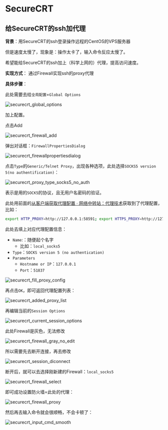 # SecureCRT

## 给SecureCRT的ssh加代理

**背景**：用SecureCRT的ssh登录操作远程的CentOS的VPS服务器

但是速度太慢了，现象是：操作太卡了，输入命令反应太慢了。

希望能给SecureCRT的ssh加上（科学上网的）代理，提高访问速度。

**实现方式**： 通过Firewall实现ssh的proxy代理

**具体步骤**：

此处需要去给`全局配置`=`Global Options`

![securecrt_global_options](../../../assets/img/securecrt_global_options.png)

加上配置。

点击Add

![securecrt_firewall_add](../../../assets/img/securecrt_firewall_add.png)

弹出对话框：`FirewallPropertiesDialog`

![securecrt_firewallpropertiesdialog](../../../assets/img/securecrt_firewallpropertiesdialog.png)

点击`Type`的`Generic/Telnet Proxy`，出现各种选项，此处选择`SOCKS5 version 5(no authentification)`：

![securecrt_proxy_type_socks5_no_auth](../../../assets/img/securecrt_proxy_type_socks5_no_auth.png)

表示是用的`SOCK5`的协议，且无用户名密码的验证。

此处用前面的[从客户端获取代理配置 · 网络中转站：代理技术](http://book.crifan.com/books/web_transfer_proxy_tech/website/got_proxy/science_proxy/client_config.html)获取到了代理配置，比如：

```bash
export HTTP_PROXY=http://127.0.0.1:58591; export HTTPS_PROXY=http://127.0.0.1:58591; export ALL_PROXY=socks5://127.0.0.1:51837
```

此处去填上对应代理配置信息：

* `Name`:：随便起个名字
  * 比如：`local_socks5`
* `Type`：`SOCKS version 5 (no authentication)`
* `Parameters`
  * `Hostname or IP`：`127.0.0.1`
  * `Port`：`51837`

![securecrt_fill_proxy_config](../../../assets/img/securecrt_fill_proxy_config.png)

再点击`OK`，即可返回代理配置列表：

![securecrt_added_proxy_list](../../../assets/img/securecrt_added_proxy_list.png)

再编辑当前的`Session Options`

![securecrt_current_session_options](../../../assets/img/securecrt_current_session_options.png)

此处Firewall是灰色，无法修改

![securecrt_firewall_gray_no_edit](../../../assets/img/securecrt_firewall_gray_no_edit.png)

所以需要先去断开连接，再去修改

![securecrt_session_diconnect](../../../assets/img/securecrt_session_diconnect.png)

断开后，就可以去选择刚新建的Firewall：`local_socks5`

![securecrt_firewall_select](../../../assets/img/securecrt_firewall_select.png)

即可成功设置防火墙=此处的代理：

![securecrt_firewall_proxy](../../../assets/img/securecrt_firewall_proxy.png)

然后再去输入命令就会很顺畅，不会卡顿了：

![securecrt_input_cmd_smooth](../../../assets/img/securecrt_input_cmd_smooth.png)
